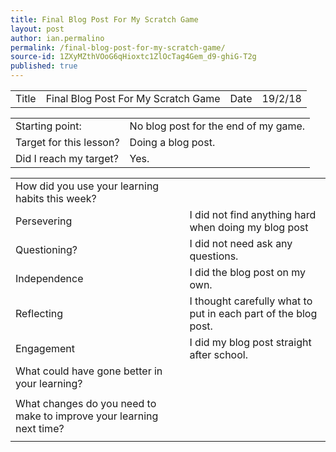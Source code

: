 ```yaml
---
title: Final Blog Post For My Scratch Game
layout: post
author: ian.permalino
permalink: /final-blog-post-for-my-scratch-game/
source-id: 1ZXyMZthVOoG6qHioxtc1ZlOcTag4Gem_d9-ghiG-T2g
published: true
---
```

<table>
  <tr>
    <td>Title</td>
    <td>Final Blog Post For My Scratch Game</td>
    <td>Date</td>
    <td>19/2/18</td>
  </tr>
</table>


<table>
  <tr>
    <td>Starting point:</td>
    <td>No blog post for the end of my game.</td>
  </tr>
  <tr>
    <td>Target for this lesson?</td>
    <td>Doing a blog post.</td>
  </tr>
  <tr>
    <td>Did I reach my target? </td>
    <td>Yes.</td>
  </tr>
</table>


<table>
  <tr>
    <td>How did you use your learning habits this week?</td>
    <td></td>
  </tr>
  <tr>
    <td>Persevering</td>
    <td>I did not find anything hard when doing my blog post</td>
  </tr>
  <tr>
    <td>Questioning?</td>
    <td>I did not need ask any questions.</td>
  </tr>
  <tr>
    <td>Independence</td>
    <td>I did the blog post on my own.</td>
  </tr>
  <tr>
    <td>Reflecting</td>
    <td>I thought carefully what to put in each part of the blog post.</td>
  </tr>
  <tr>
    <td>Engagement</td>
    <td>I did my blog post straight after school.</td>
  </tr>
  <tr>
    <td>What could have gone better in your learning?</td>
    <td></td>
  </tr>
  <tr>
    <td></td>
    <td></td>
  </tr>
  <tr>
    <td>What changes do you need to make to improve your learning next time?</td>
    <td></td>
  </tr>
  <tr>
    <td></td>
    <td></td>
  </tr>
</table>


